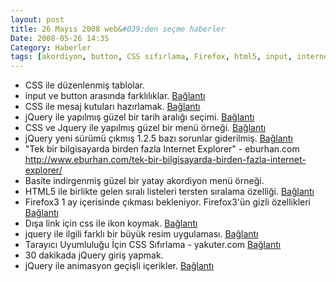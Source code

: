 ```yaml
---
layout: post
title: 26 Mayıs 2008 web&#039;den seçme haberler
Date: 2008-05-26 14:35
Category: Haberler
tags: [akordiyon, button, CSS sıfırlama, Firefox, html5, input, internet explorer, jquery, mesaj kutuları, tablo]
---
```


-   CSS ile düzenlenmiş tablolar.
-   input ve button arasında farklılıklar. [Bağlantı][1]
-   CSS ile mesaj kutuları hazırlamak. [Bağlantı][2]
-   jQuery ile yapılmış güzel bir tarih aralığı seçimi. [Bağlantı][3]
-   CSS ve Jquery ile yapılmış güzel bir menü örneği. [Bağlantı][4]
-   jQuery yeni sürümü çıkmış 1.2.5 bazı sorunlar giderilmiş.
    [Bağlantı][5]
-   "Tek bir bilgisayarda birden fazla Internet Explorer" - eburhan.com
    http://www.eburhan.com/tek-bir-bilgisayarda-birden-fazla-internet-explorer/
-   Basite indirgenmiş güzel bir yatay akordiyon menü örneği.
-   HTML5 ile birlikte gelen sıralı listeleri tersten sıralama özelliği.
    [Bağlantı][8]
-   Firefox3 1 ay içerisinde çıkması bekleniyor. Firefox3'ün gizli
    özellikleri [Bağlantı][9]
-   Dışa link için css ile ikon koymak. [Bağlantı][10]
-   jquery ile ilgili farklı bir büyük resim uygulaması. [Bağlantı][11]
-   Tarayıcı Uyumluluğu İçin CSS Sıfırlama - yakuter.com [Bağlantı][12]
-   30 dakikada jQuery giriş yapmak. 
-   jQuery ile animasyon geçişli içerikler. [Bağlantı][14]


  [1]: http://trevordavis.net/blog/tutorial/input-vs-button/
    "input ve buton"
  [2]: http://www.jankoatwarpspeed.com/post/2008/05/22/CSS-Message-Boxes-for-different-message-types.aspx
    "css ile mesaj kutuları"
  [3]: http://www.filamentgroup.com/examples/datepicker/
    "jQuery seçim aracı"
  [4]: http://nettuts.com/javascript-ajax/create-a-cool-animated-navigation-with-css-and-jquery/
    "jquery css"
  [5]: http://docs.jquery.com/Release:jQuery_1.2.5 "jquery 1.2.5"
  [8]: http://css.dzone.com/news/html-5-reverse-ordered-lists
    "tersten sırala"
  [9]: http://www.sitepoint.com/blogs/2008/05/23/two-hidden-features-new-in-firefox-3/
    "Firefox3"
  [10]: http://www.maxdesign.com.au/presentation/external/ "dışa bağlan"
  [11]: http://www.dfc-e.com/metiers/multimedia/opensource/jquery-fancyzoom/
    "jquery büyük resim"
  [12]: http://www.yakuter.com/tarayici-uyumlulugu-icin-css-sifirlama/
    "tarayıcı uyumu"
  [14]: http://nettuts.com/javascript-ajax/how-to-load-in-and-animate-content-with-jquery/
    "jquery"
